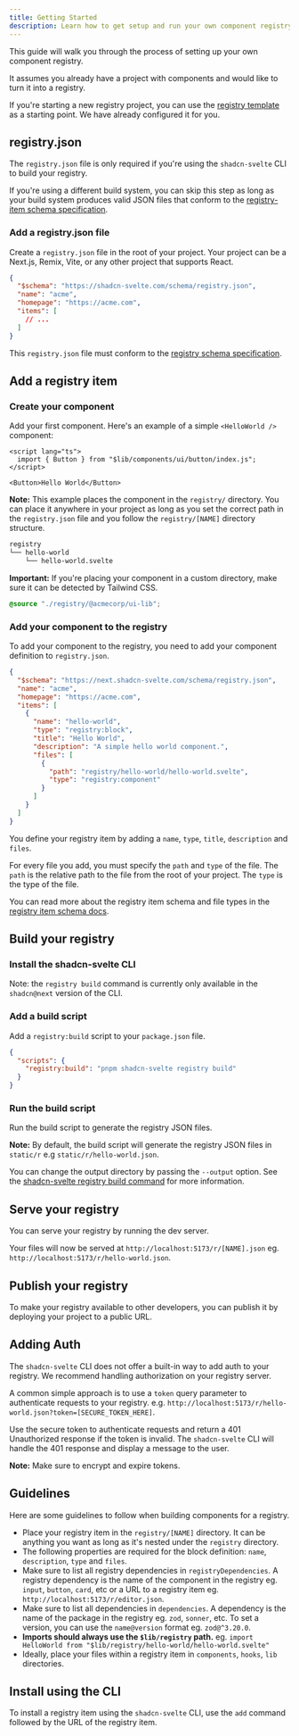 ```yaml
---
title: Getting Started
description: Learn how to get setup and run your own component registry.
---
```


<script>
	import { Step, Steps, PMInstall, PMRun, PMExecute, Callout } from "$lib/components/docs";
</script>

This guide will walk you through the process of setting up your own component registry.

It assumes you already have a project with components and would like to turn it into a registry.

If you're starting a new registry project, you can use the [registry template](https://github.com/huntabyte/shadcn-svelte/registry-template) as a starting point. We have already configured it for you.

## registry.json

The `registry.json` file is only required if you're using the `shadcn-svelte` CLI to build your registry.

If you're using a different build system, you can skip this step as long as your build system produces valid JSON files that conform to the [registry-item schema specification](/docs/registry/registry-item-json).

<Steps>

### Add a registry.json file

Create a `registry.json` file in the root of your project. Your project can be a Next.js, Remix, Vite, or any other project that supports React.

```json title="registry.json" showLineNumbers
{
  "$schema": "https://shadcn-svelte.com/schema/registry.json",
  "name": "acme",
  "homepage": "https://acme.com",
  "items": [
    // ...
  ]
}
```

This `registry.json` file must conform to the [registry schema specification](/docs/registry/registry-json).

</Steps>

## Add a registry item

<Steps>

### Create your component

Add your first component. Here's an example of a simple `<HelloWorld />` component:

```svelte title="registry/hello-world/hello-world.svelte" showLineNumbers
<script lang="ts">
  import { Button } from "$lib/components/ui/button/index.js";
</script>

<Button>Hello World</Button>
```

<Callout class="mt-6">

**Note:** This example places the component in the `registry/`
directory. You can place it anywhere in your project as long as you set the
correct path in the `registry.json` file and you follow the `registry/[NAME]`
directory structure.

</Callout>

```txt
registry
└── hello-world
    └── hello-world.svelte
```

<Callout class="mt-6 [&_[data-rehype-pretty-code-title]]:pt-1 [&_pre]:mb-0">

**Important:** If you're placing your component in a custom directory, make sure it can be detected by Tailwind CSS.

```css showLineNumbers title="src/app.css"
@source "./registry/@acmecorp/ui-lib";
```

</Callout>

### Add your component to the registry

To add your component to the registry, you need to add your component definition to `registry.json`.

```json title="registry.json" showLineNumbers {6-17}
{
  "$schema": "https://next.shadcn-svelte.com/schema/registry.json",
  "name": "acme",
  "homepage": "https://acme.com",
  "items": [
    {
      "name": "hello-world",
      "type": "registry:block",
      "title": "Hello World",
      "description": "A simple hello world component.",
      "files": [
        {
          "path": "registry/hello-world/hello-world.svelte",
          "type": "registry:component"
        }
      ]
    }
  ]
}
```

You define your registry item by adding a `name`, `type`, `title`, `description` and `files`.

For every file you add, you must specify the `path` and `type` of the file. The `path` is the relative path to the file from the root of your project. The `type` is the type of the file.

You can read more about the registry item schema and file types in the [registry item schema docs](/docs/registry/registry-item-json).

</Steps>

## Build your registry

<Steps>

### Install the shadcn-svelte CLI

Note: the `registry build` command is currently only available in the `shadcn@next` version of the CLI.

<PMInstall command="shadcn-svelte@next" />

### Add a build script

Add a `registry:build` script to your `package.json` file.

```json title="package.json" showLineNumbers
{
  "scripts": {
    "registry:build": "pnpm shadcn-svelte registry build"
  }
}
```

### Run the build script

Run the build script to generate the registry JSON files.

<PMRun command="registry:build" />

<Callout class="mt-6">

**Note:** By default, the build script will generate the registry JSON files in `static/r` e.g `static/r/hello-world.json`.

You can change the output directory by passing the `--output` option. See the [shadcn-svelte registry build command](/docs/cli#build) for more information.

</Callout>

</Steps>

## Serve your registry

You can serve your registry by running the dev server.

<PMRun command="dev" />

Your files will now be served at `http://localhost:5173/r/[NAME].json` eg. `http://localhost:5173/r/hello-world.json`.

## Publish your registry

To make your registry available to other developers, you can publish it by deploying your project to a public URL.

## Adding Auth

The `shadcn-svelte` CLI does not offer a built-in way to add auth to your registry. We recommend handling authorization on your registry server.

A common simple approach is to use a `token` query parameter to authenticate requests to your registry. e.g. `http://localhost:5173/r/hello-world.json?token=[SECURE_TOKEN_HERE]`.

Use the secure token to authenticate requests and return a 401 Unauthorized response if the token is invalid. The `shadcn-svelte` CLI will handle the 401 response and display a message to the user.

<Callout class="mt-6">

**Note:** Make sure to encrypt and expire tokens.

</Callout>

## Guidelines

Here are some guidelines to follow when building components for a registry.

- Place your registry item in the `registry/[NAME]` directory. It can be anything you want as long as it's nested under the `registry` directory.
- The following properties are required for the block definition: `name`, `description`, `type` and `files`.
- Make sure to list all registry dependencies in `registryDependencies`. A registry dependency is the name of the component in the registry eg. `input`, `button`, `card`, etc or a URL to a registry item eg. `http://localhost:5173/r/editor.json`.
- Make sure to list all dependencies in `dependencies`. A dependency is the name of the package in the registry eg. `zod`, `sonner`, etc. To set a version, you can use the `name@version` format eg. `zod@^3.20.0`.
- **Imports should always use the `$lib/registry` path.** eg. `import HelloWorld from "$lib/registry/hello-world/hello-world.svelte"`
- Ideally, place your files within a registry item in `components`, `hooks`, `lib` directories.

## Install using the CLI

To install a registry item using the `shadcn-svelte` CLI, use the `add` command followed by the URL of the registry item.

<PMExecute command="shadcn-svelte@next add http://localhost:5173/r/hello-world.json" />
